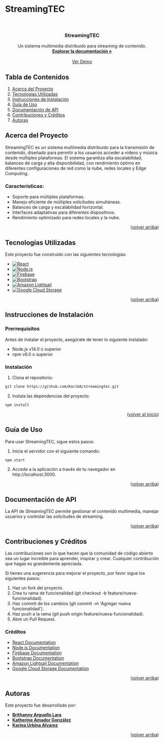 # StreamingTEC

<a id="readme-top"></a>

<!-- PROJECT HEADER -->
<br />
<div align="center">
 <!--  <a href="https://github.com/your_username/streamingtec">
    <img src="images/logo.png" alt="Logo" width="80" height="80">
  </a>
  -->
  
  <h3 align="center">StreamingTEC</h3>

  <p align="center">
    Un sistema multimedia distribuido para streaming de contenido.
    <br />
    <a href="https://github.com/your_username/streamingtec"><strong>Explorar la documentación »</strong></a>
    <br />
    <br />
    <a href="https://github.com/your_username/streamingtec">Ver Demo</a>
  </p>
</div>


## Tabla de Contenidos

1. <a href="#about-the-project">Acerca del Proyecto</a>
2. <a href="#built-with">Tecnologías Utilizadas</a>
3. <a href="#getting-started">Instrucciones de Instalación</a>
4. <a href="#usage">Guía de Uso</a>
5. <a href="#api">Documentación de API</a>
6. <a href="#credits">Contribuciones y Créditos</a>
7. <a href="#authors">Autoras</a>


<!-- ABOUT THE PROJECT -->
## Acerca del Proyecto

StreamingTEC es un sistema multimedia distribuido para la transmisión de contenido, diseñado para permitir a los usuarios acceder a vídeos y música desde múltiples plataformas. El sistema garantiza alta escalabilidad, balanceo de carga y alta disponibilidad, con rendimiento óptimo en diferentes configuraciones de red como la nube, redes locales y Edge Computing.

### Características:
* Soporte para múltiples plataformas.
* Manejo eficiente de múltiples solicitudes simultáneas.
* Balanceo de carga y escalabilidad horizontal.
* Interfaces adaptativas para diferentes dispositivos.
* Rendimiento optimizado para redes locales y la nube.

<p align="right">(<a href="#readme-top">volver arriba</a>)</p>


<!-- BUILT WITH -->
## Tecnologías Utilizadas

Este proyecto fue construido con las siguientes tecnologías:

* [![React][React.js]][React-url]
* [![Node.js][Node.js]][Nodejs-url]
* [![Firebase][Firebase]][Firebase-url]
* [![Bootstrap][Bootstrap]][Bootstrap-url]
* [![Amazon Lightsail][Lightsail]][Lightsail-url]
* [![Google Cloud Storage][GCP]][GCP-url]
<p align="right">(<a href="#readme-top">volver arriba</a>)</p>


<!-- GETTING STARTED -->
## Instrucciones de Instalación

### Prerrequisitos

Antes de instalar el proyecto, asegúrate de tener lo siguiente instalado:

* Node.js v14.0 o superior
* npm v6.0 o superior
### Instalación
1. Clona el repositorio:
 ```sh
 git clone https://github.com/KariUA/streamingtec.git
 ```
2. Instala las dependencias del proyecto:
 ```sh
 npm install
 ```


<p align="right">(<a href="#readme-top">volver al inicio</a>)</p>

<!-- USAGE -->
## Guía de Uso
Para usar StreamingTEC, sigue estos pasos:

1. Inicia el servidor con el siguiente comando:
 ```sh
 npm start
 ```

2. Accede a la aplicación a través de tu navegador en http://localhost:3000.

<p align="right">(<a href="#readme-top">volver arriba</a>)</p>

<!-- API -->
## Documentación de API
La API de StreamingTEC permite gestionar el contenido multimedia, manejar usuarios y controlar las solicitudes de streaming.
<!--
Endpoints principales:
GET /api/content: Devuelve una lista del contenido disponible.
POST /api/upload: Sube un nuevo archivo multimedia.
PUT /api/content/:id: Actualiza los metadatos de un archivo multimedia.
DELETE /api/content/:id: Elimina un archivo multimedia.
-->
<p align="right">(<a href="#readme-top">volver arriba</a>)</p>

<!-- CREDITS -->
## Contribuciones y Créditos
Las contribuciones son lo que hacen que la comunidad de código abierto sea un lugar increíble para aprender, inspirar y crear. Cualquier contribución que hagas es grandemente apreciada.

Si tienes una sugerencia para mejorar el proyecto, por favor sigue los siguientes pasos:

1. Haz un fork del proyecto.
2. Crea tu rama de funcionalidad (git checkout -b feature/nueva-funcionalidad).
3. Haz commit de los cambios (git commit -m 'Agregar nueva funcionalidad').
4. Haz push a la rama (git push origin feature/nueva-funcionalidad).
5. Abre un Pull Request.
   
### Créditos
* [React Documentation](https://reactjs.org/docs/getting-started.html)
* [Node.js Documentation](https://nodejs.org/en/docs/)
* [Firebase Documentation](https://firebase.google.com/docs)
* [Bootstrap Documentation](https://getbootstrap.com/docs/)
* [Amazon Lightsail Documentation](https://aws.amazon.com/documentation/lightsail/)
* [Google Cloud Storage Documentation](https://cloud.google.com/storage/docs)
<p align="right">(<a href="#readme-top">volver arriba</a>)</p> 

<!-- AUTHORS -->
## Autoras

Este proyecto fue desarrollado por:

- **[Brithanny Arguello Lara](https://github.com/BrithannyAL)**
- **[Katherine Amador González](https://github.com/KatherineDAG)** 
- **[Karina Urbina Alvarez](https://github.com/KariUA)**


<p align="right">(<a href="#readme-top">volver arriba</a>)</p>


<!-- MARKDOWN LINKS & IMAGES -->
[React.js]: https://img.shields.io/badge/React-20232A?style=for-the-badge&logo=react&logoColor=61DAFB
[React-url]: https://reactjs.org/
[Node.js]: https://img.shields.io/badge/Node.js-43853D?style=for-the-badge&logo=node.js&logoColor=white
[Nodejs-url]: https://nodejs.org/
[Firebase]: https://img.shields.io/badge/Firebase-FFCA28?style=for-the-badge&logo=firebase&logoColor=white
[Firebase-url]: https://firebase.google.com/
[Bootstrap]: https://img.shields.io/badge/Bootstrap-563D7C?style=for-the-badge&logo=bootstrap&logoColor=white
[Bootstrap-url]: https://getbootstrap.com/
[GCP]: https://img.shields.io/badge/Google%20Cloud%20Storage-4285F4?style=for-the-badge&logo=google-cloud&logoColor=white
[GCP-url]: https://cloud.google.com/storage
[Lightsail]: https://img.shields.io/badge/Amazon%20Lightsail-232F3E?style=for-the-badge&logo=amazon-aws&logoColor=FF9900
[Lightsail-url]: https://aws.amazon.com/lightsail/
